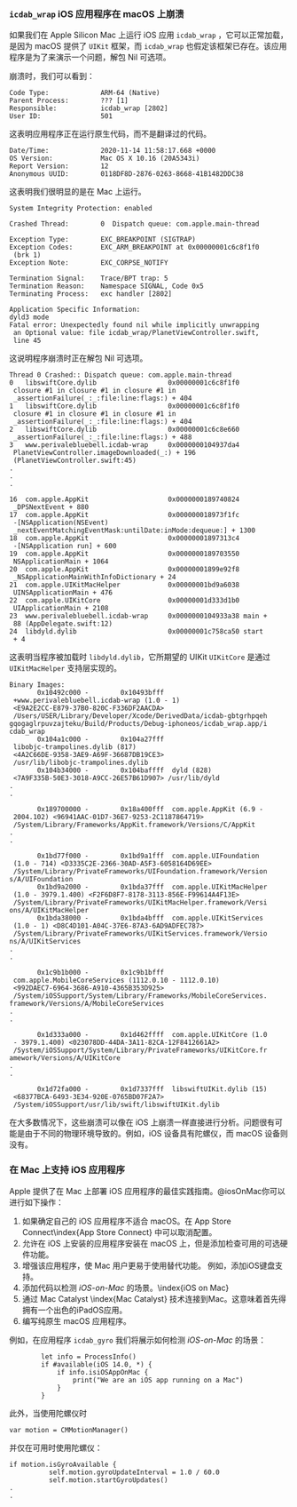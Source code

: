 ### `icdab_wrap` iOS 应用程序在 macOS 上崩溃

如果我们在 Apple Silicon Mac 上运行 iOS 应用 `icdab_wrap` ，它可以正常加载，是因为 macOS 提供了 `UIKit` 框架，而 `icdab_wrap` 也假定该框架已存在。该应用程序是为了来演示一个问题，解包 Nil 可选项。

崩溃时，我们可以看到：
```
Code Type:             ARM-64 (Native)
Parent Process:        ??? [1]
Responsible:           icdab_wrap [2802]
User ID:               501
```

这表明应用程序正在运行原生代码，而不是翻译过的代码。

```
Date/Time:             2020-11-14 11:58:17.668 +0000
OS Version:            Mac OS X 10.16 (20A5343i)
Report Version:        12
Anonymous UUID:        0118DF8D-2876-0263-8668-41B1482DDC38
```

这表明我们很明显的是在 Mac 上运行。

```
System Integrity Protection: enabled

Crashed Thread:        0  Dispatch queue: com.apple.main-thread

Exception Type:        EXC_BREAKPOINT (SIGTRAP)
Exception Codes:       EXC_ARM_BREAKPOINT at 0x00000001c6c8f1f0
 (brk 1)
Exception Note:        EXC_CORPSE_NOTIFY

Termination Signal:    Trace/BPT trap: 5
Termination Reason:    Namespace SIGNAL, Code 0x5
Terminating Process:   exc handler [2802]

Application Specific Information:
dyld3 mode
Fatal error: Unexpectedly found nil while implicitly unwrapping
 an Optional value: file icdab_wrap/PlanetViewController.swift,
 line 45
```

这说明程序崩溃时正在解包 Nil 可选项。

```
Thread 0 Crashed:: Dispatch queue: com.apple.main-thread
0   libswiftCore.dylib                  0x00000001c6c8f1f0
 closure #1 in closure #1 in closure #1 in
 _assertionFailure(_:_:file:line:flags:) + 404
1   libswiftCore.dylib                  0x00000001c6c8f1f0
 closure #1 in closure #1 in closure #1 in
 _assertionFailure(_:_:file:line:flags:) + 404
2   libswiftCore.dylib                  0x00000001c6c8e660
 _assertionFailure(_:_:file:line:flags:) + 488
3   www.perivalebluebell.icdab-wrap     0x0000000104937da4
 PlanetViewController.imageDownloaded(_:) + 196
 (PlanetViewController.swift:45)
.
.
.

16  com.apple.AppKit                    0x0000000189740824
 _DPSNextEvent + 880
17  com.apple.AppKit                    0x000000018973f1fc
 -[NSApplication(NSEvent)
 _nextEventMatchingEventMask:untilDate:inMode:dequeue:] + 1300
18  com.apple.AppKit                    0x00000001897313c4
 -[NSApplication run] + 600
19  com.apple.AppKit                    0x0000000189703550
 NSApplicationMain + 1064
20  com.apple.AppKit                    0x00000001899e92f8
 _NSApplicationMainWithInfoDictionary + 24
21  com.apple.UIKitMacHelper            0x00000001bd9a6038
 UINSApplicationMain + 476
22  com.apple.UIKitCore                 0x00000001d333d1b0
 UIApplicationMain + 2108
23  www.perivalebluebell.icdab-wrap     0x0000000104933a38 main +
 88 (AppDelegate.swift:12)
24  libdyld.dylib                       0x00000001c758ca50 start
 + 4
```

这表明当程序被加载时 `libdyld.dylib`，它所期望的 UIKit `UIKitCore` 是通过 `UIKitMacHelper` 支持层实现的。

```
Binary Images:
       0x10492c000 -        0x10493bfff
 +www.perivalebluebell.icdab-wrap (1.0 - 1)
 <E9A2E2CC-E879-37B0-820C-F336DF2AACDA>
 /Users/USER/Library/Developer/Xcode/DerivedData/icdab-gbtgrhpqeh
gqogaglrpuvzajteku/Build/Products/Debug-iphoneos/icdab_wrap.app/i
cdab_wrap
       0x104a1c000 -        0x104a27fff 
 libobjc-trampolines.dylib (817)
 <4A2C66DE-9358-3AE9-A69F-36687DB19CE3>
 /usr/lib/libobjc-trampolines.dylib
       0x104b34000 -        0x104baffff  dyld (828)
 <7A9F335B-50E3-3018-A9CC-26E57B61D907> /usr/lib/dyld
.
.

       0x189700000 -        0x18a400fff  com.apple.AppKit (6.9 -
 2004.102) <96941AAC-01D7-36E7-9253-2C1187864719>
 /System/Library/Frameworks/AppKit.framework/Versions/C/AppKit
.
.

       0x1bd77f000 -        0x1bd9a1fff  com.apple.UIFoundation
 (1.0 - 714) <D3335C2E-2366-30AD-A5F3-6058164D69EE>
 /System/Library/PrivateFrameworks/UIFoundation.framework/Version
s/A/UIFoundation
       0x1bd9a2000 -        0x1bda37fff  com.apple.UIKitMacHelper
 (1.0 - 3979.1.400) <F2F6D8F7-8178-3113-856E-F99614A4F13E>
 /System/Library/PrivateFrameworks/UIKitMacHelper.framework/Versi
ons/A/UIKitMacHelper
       0x1bda38000 -        0x1bda4bfff  com.apple.UIKitServices
 (1.0 - 1) <D8C4D101-A04C-37E6-87A3-6AD9ADFEC787>
 /System/Library/PrivateFrameworks/UIKitServices.framework/Versio
ns/A/UIKitServices
.
.

       0x1c9b1b000 -        0x1c9b1bfff 
 com.apple.MobileCoreServices (1112.0.10 - 1112.0.10)
 <992DAEC7-6964-3686-A910-4365B353D925>
 /System/iOSSupport/System/Library/Frameworks/MobileCoreServices.
framework/Versions/A/MobileCoreServices
.
.

       0x1d333a000 -        0x1d462ffff  com.apple.UIKitCore (1.0
 - 3979.1.400) <023078DD-44DA-3A11-82CA-12F8412661A2>
 /System/iOSSupport/System/Library/PrivateFrameworks/UIKitCore.fr
amework/Versions/A/UIKitCore
.
.

       0x1d72fa000 -        0x1d7337fff  libswiftUIKit.dylib (15)
 <68377BCA-6493-3E34-920E-0765BD07F2A7>
 /System/iOSSupport/usr/lib/swift/libswiftUIKit.dylib
```

在大多数情况下，这些崩溃可以像在 iOS 上崩溃一样直接进行分析。问题很有可能是由于不同的物理环境导致的。例如，iOS 设备具有陀螺仪，而 macOS 设备则没有。

### 在 Mac 上支持 iOS 应用程序

Apple 提供了在 Mac 上部署 iOS 应用程序的最佳实践指南。@iosOnMac你可以进行如下操作：

1. 如果确定自己的 iOS 应用程序不适合 macOS。在 App Store Connect\index{App Store Connect} 中可以取消配置。
2. 允许在 iOS 上安装的应用程序安装在 macOS 上，但是添加检查可用的可选硬件功能。
3. 增强该应用程序，使 Mac 用户更易于使用替代功能。 例如，添加iOS键盘支持。
4. 添加代码以检测 _iOS-on-Mac_ 的场景。\index{iOS on Mac}
5. 通过 Mac Catalyst \index{Mac Catalyst}  技术连接到Mac。这意味着首先得拥有一个出色的iPadOS应用。
6. 编写纯原生 macOS 应用程序。

例如，在应用程序 `icdab_gyro` 我们将展示如何检测 _iOS-on-Mac_ 的场景：

```
        let info = ProcessInfo()
        if #available(iOS 14.0, *) {
            if info.isiOSAppOnMac {
                print("We are an iOS app running on a Mac")
            }
        }
```

此外，当使用陀螺仪时
```
var motion = CMMotionManager()
```

并仅在可用时使用陀螺仪：
```
if motion.isGyroAvailable {
          self.motion.gyroUpdateInterval = 1.0 / 60.0
          self.motion.startGyroUpdates()
.
.
```
